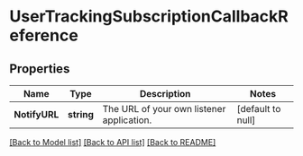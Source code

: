 # UserTrackingSubscriptionCallbackReference

## Properties
Name | Type | Description | Notes
------------ | ------------- | ------------- | -------------
**NotifyURL** | **string** | The URL of your own listener application. | [default to null]

[[Back to Model list]](../README.md#documentation-for-models) [[Back to API list]](../README.md#documentation-for-api-endpoints) [[Back to README]](../README.md)


